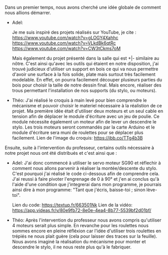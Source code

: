 Dans un premier temps, nous avons cherché une idée globale de comment nous allions démarrer.

- Adel: 
  
  Je me suis inspiré des projets réalisés sur YouTube, je cite : 
  https://www.youtube.com/watch?v=gLOGY4Xahhc
  https://www.youtube.com/watch?v=VLkdBk6qtRc
  https://www.youtube.com/watch?v=CW3tCkms7oM

  Mais également du projet présenté dans la salle qui est +|- similaire au nôtre.
  C'est ainsi qu'avec les outils qui étaient en notre disposition, j'ai trouvé judicieux d'utiliser un support en bois ce qui va nous permettre d'avoir une surface à la   fois solide, plate mais surtout très facilement modelable. En effet, on pourra facilement découper plusieurs parties du bois pour choisir la taille de notre dessin       final. Mais encore, réaliser des trous permettant l'installation de nos supports (du stylo, ou moteurs).

- Théo: J'ai réalisé le croquis à main levé pour bien comprendre le mécanisme et pouvoir choisir le materiel nécessaire à la réalistion de ce projet. Ma première idée était d'utiliser deux moteurs et un seul cable en tension afin de déplacer le module d'écriture avec un jeu de poulie. Ce module nécessite également un moteur afin de lever un descendre le stylo. Les trois moteurs seront commandés par la carte Arduino et le module d'écriture sera muni de roulettes pour se déplacer plus facilement. 
  Lien de l'image du croquis: https://ibb.co/TTg4b3B


Ensuite, suite à l'intervention du professeur, certains outils nécessaire à notre projet nous ont été distribués et c'est ainsi que :

- Adel: 
  J'ai donc commencé à utiliser le servo moteur SG90 et réflechir à comment nous allons parvenir à réaliser la montée/descente du stylo. C'est pourquoi j'ai réalisé le     code ci-dessous afin de comprendre cela. J'ai reussi à faire pivoter l'engrenage de 0 à 90° et j'en ai conclus qu'à l'aide d'une condition que j'integrerai dans mon     programme, je pourrais ainsi dire à mon programme: "Tant que j'écris, baisse-toi ; sinon lève-toi".

  Lien du code: https://textup.fr/663501Nk
  Lien de la vidéo: https://app.videas.fr/v/80e9fb72-8e0e-4ea4-8b77-5539bf2d01bf/

- Théo: Après l'intervention du professeur nous avons compris qu'utiliser 4 moteurs serait plus simple. En revanche pour les roulettes nous sommes encore en pleine réfléxion car l'idée d'utiliser trois roulettes en trépiés ne nous plait guère (cela pour laisser des traces sur la feuille). Nous avons imaginé la réalisation du mécanisme pour monter et descendre le stylo, il ne nous reste plus qu'à le fabriquer.
